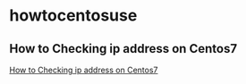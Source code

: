 # howtocentosuse


## How to Checking ip address on Centos7


[How to Checking ip address on Centos7](URL)  
